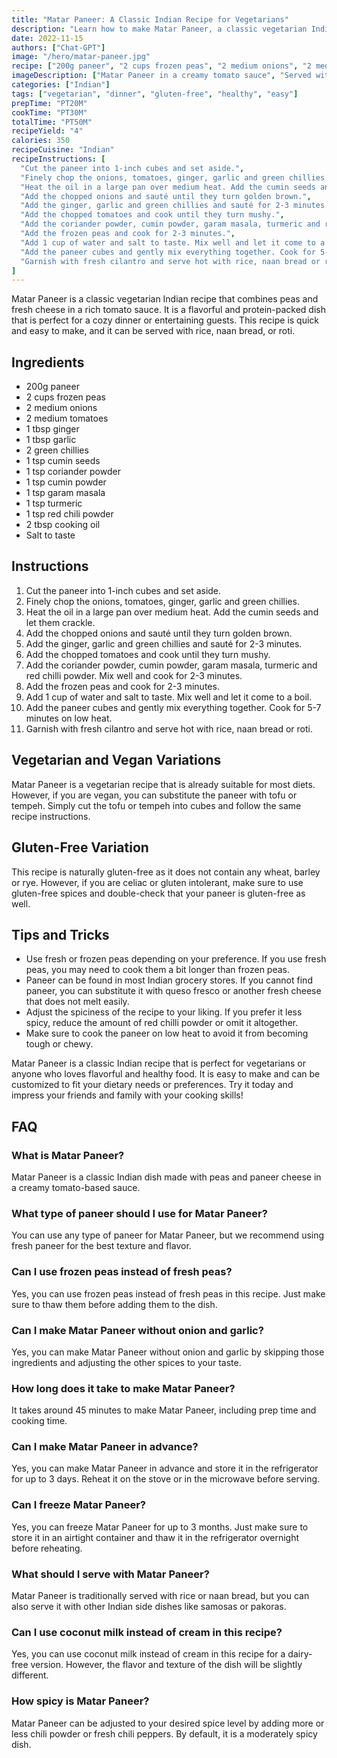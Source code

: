 ```yaml
---
title: "Matar Paneer: A Classic Indian Recipe for Vegetarians"
description: "Learn how to make Matar Paneer, a classic vegetarian Indian recipe that combines peas and fresh cheese in a rich tomato sauce."
date: 2022-11-15
authors: ["Chat-GPT"]
image: "/hero/matar-paneer.jpg"
recipe: ["200g paneer", "2 cups frozen peas", "2 medium onions", "2 medium tomatoes", "1 tbsp ginger", "1 tbsp garlic", "2 green chillies", "1 tsp cumin seeds", "1 tsp coriander powder", "1 tsp cumin powder", "1 tsp garam masala", "1 tsp turmeric", "1 tsp red chili powder", "2 tbsp cooking oil", "Salt to taste"]
imageDescription: ["Matar Paneer in a creamy tomato sauce", "Served with rice and naan bread", "Garnished with fresh cilantro", "Close-up of the paneer and peas in the sauce"]
categories: ["Indian"]
tags: ["vegetarian", "dinner", "gluten-free", "healthy", "easy"]
prepTime: "PT20M"
cookTime: "PT30M"
totalTime: "PT50M"
recipeYield: "4"
calories: 350
recipeCuisine: "Indian"
recipeInstructions: [
  "Cut the paneer into 1-inch cubes and set aside.",
  "Finely chop the onions, tomatoes, ginger, garlic and green chillies.",
  "Heat the oil in a large pan over medium heat. Add the cumin seeds and let them crackle.",
  "Add the chopped onions and sauté until they turn golden brown.",
  "Add the ginger, garlic and green chillies and sauté for 2-3 minutes.",
  "Add the chopped tomatoes and cook until they turn mushy.",
  "Add the coriander powder, cumin powder, garam masala, turmeric and red chilli powder. Mix well and cook for 2-3 minutes.",
  "Add the frozen peas and cook for 2-3 minutes.",
  "Add 1 cup of water and salt to taste. Mix well and let it come to a boil.",
  "Add the paneer cubes and gently mix everything together. Cook for 5-7 minutes on low heat.",
  "Garnish with fresh cilantro and serve hot with rice, naan bread or roti."
]
---
```


Matar Paneer is a classic vegetarian Indian recipe that combines peas and fresh cheese in a rich tomato sauce. It is a flavorful and protein-packed dish that is perfect for a cozy dinner or entertaining guests. This recipe is quick and easy to make, and it can be served with rice, naan bread, or roti.

## Ingredients

- 200g paneer
- 2 cups frozen peas
- 2 medium onions
- 2 medium tomatoes
- 1 tbsp ginger
- 1 tbsp garlic
- 2 green chillies
- 1 tsp cumin seeds
- 1 tsp coriander powder
- 1 tsp cumin powder
- 1 tsp garam masala
- 1 tsp turmeric
- 1 tsp red chili powder
- 2 tbsp cooking oil
- Salt to taste

## Instructions

1. Cut the paneer into 1-inch cubes and set aside.
2. Finely chop the onions, tomatoes, ginger, garlic and green chillies.
3. Heat the oil in a large pan over medium heat. Add the cumin seeds and let them crackle.
4. Add the chopped onions and sauté until they turn golden brown.
5. Add the ginger, garlic and green chillies and sauté for 2-3 minutes.
6. Add the chopped tomatoes and cook until they turn mushy.
7. Add the coriander powder, cumin powder, garam masala, turmeric and red chilli powder. Mix well and cook for 2-3 minutes.
8. Add the frozen peas and cook for 2-3 minutes.
9. Add 1 cup of water and salt to taste. Mix well and let it come to a boil.
10. Add the paneer cubes and gently mix everything together. Cook for 5-7 minutes on low heat.
11. Garnish with fresh cilantro and serve hot with rice, naan bread or roti.

## Vegetarian and Vegan Variations

Matar Paneer is a vegetarian recipe that is already suitable for most diets. However, if you are vegan, you can substitute the paneer with tofu or tempeh. Simply cut the tofu or tempeh into cubes and follow the same recipe instructions.

## Gluten-Free Variation

This recipe is naturally gluten-free as it does not contain any wheat, barley or rye. However, if you are celiac or gluten intolerant, make sure to use gluten-free spices and double-check that your paneer is gluten-free as well.

## Tips and Tricks

- Use fresh or frozen peas depending on your preference. If you use fresh peas, you may need to cook them a bit longer than frozen peas.
- Paneer can be found in most Indian grocery stores. If you cannot find paneer, you can substitute it with queso fresco or another fresh cheese that does not melt easily.
- Adjust the spiciness of the recipe to your liking. If you prefer it less spicy, reduce the amount of red chilli powder or omit it altogether.
- Make sure to cook the paneer on low heat to avoid it from becoming tough or chewy.

Matar Paneer is a classic Indian recipe that is perfect for vegetarians or anyone who loves flavorful and healthy food. It is easy to make and can be customized to fit your dietary needs or preferences. Try it today and impress your friends and family with your cooking skills!

## FAQ

### What is Matar Paneer?

Matar Paneer is a classic Indian dish made with peas and paneer cheese in a creamy tomato-based sauce.

### What type of paneer should I use for Matar Paneer?

You can use any type of paneer for Matar Paneer, but we recommend using fresh paneer for the best texture and flavor.

### Can I use frozen peas instead of fresh peas?

Yes, you can use frozen peas instead of fresh peas in this recipe. Just make sure to thaw them before adding them to the dish.

### Can I make Matar Paneer without onion and garlic?

Yes, you can make Matar Paneer without onion and garlic by skipping those ingredients and adjusting the other spices to your taste.

### How long does it take to make Matar Paneer?

It takes around 45 minutes to make Matar Paneer, including prep time and cooking time.

### Can I make Matar Paneer in advance?

Yes, you can make Matar Paneer in advance and store it in the refrigerator for up to 3 days. Reheat it on the stove or in the microwave before serving.

### Can I freeze Matar Paneer?

Yes, you can freeze Matar Paneer for up to 3 months. Just make sure to store it in an airtight container and thaw it in the refrigerator overnight before reheating.

### What should I serve with Matar Paneer?

Matar Paneer is traditionally served with rice or naan bread, but you can also serve it with other Indian side dishes like samosas or pakoras.

### Can I use coconut milk instead of cream in this recipe?

Yes, you can use coconut milk instead of cream in this recipe for a dairy-free version. However, the flavor and texture of the dish will be slightly different.

### How spicy is Matar Paneer?

Matar Paneer can be adjusted to your desired spice level by adding more or less chili powder or fresh chili peppers. By default, it is a moderately spicy dish.